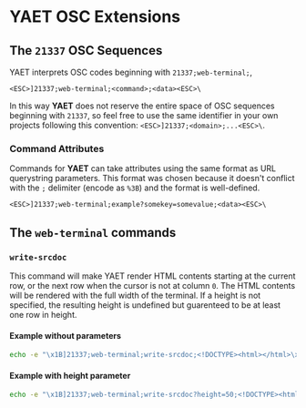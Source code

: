 # YAET OSC Extensions

## The `21337` OSC Sequences

YAET interprets OSC codes beginning with `21337;web-terminal;`,

```
<ESC>]21337;web-terminal;<command>;<data><ESC>\
```

In this way **YAET** does not reserve the entire space of OSC
sequences beginning with `21337`, so feel free to use the
same identifier in your own projects following this
convention: `<ESC>]21337;<domain>;...<ESC>\`.

### Command Attributes

Commands for **YAET** can take attributes using the same format
as URL querystring parameters. This format was chosen because
it doesn't conflict with the `;` delimiter (encode as `%3B`)
and the format is well-defined.

```
<ESC>]21337;web-terminal;example?somekey=somevalue;<data><ESC>\
```

## The `web-terminal` commands

### `write-srcdoc`

This command will make YAET render HTML contents starting at
the current row, or the next row when the cursor is not at
column `0`. The HTML contents will be rendered with the
full width of the terminal. If a height is not specified, the
resulting height is undefined but guarenteed to be at least one
row in height.

#### Example without parameters

```sh
echo -e "\x1B]21337;web-terminal;write-srcdoc;<!DOCTYPE><html></html>\x1B\\"
```

#### Example with height parameter

```sh
echo -e "\x1B]21337;web-terminal;write-srcdoc?height=50;<!DOCTYPE><html></html>\x1B\\"
```
